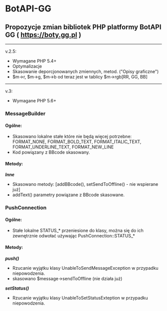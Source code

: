 # BotAPI-GG
## Propozycje zmian bibliotek PHP platformy BotAPI GG ( https://boty.gg.pl )

---

v.2.5:

* Wymagane PHP 5.4+
* Optymalizacje
* Skasowanie deporcjonowanych zmiennych, metod. ("Opisy graficzne")
* $m->r, $m->g, $m->b od teraz jest w tablicy $m->rgb[RR, GG, BB]

----

v.3:

* Wymagane PHP 5.6+

### MessageBuilder
#### Ogólne:
 * Skasowano lokalne stałe które nie będą więcej potrzebne: FORMAT_NONE, FORMAT_BOLD_TEXT, FORMAT_ITALIC_TEXT, FORMAT_UNDERLINE_TEXT, FORMAT_NEW_LINE
 * Kod powiązany z BBcode skasowany.
#### Metody:
 ***Inne***
 * Skasowano metody: [addBBcode(), setSendToOffline() - nie wspierane już]
 * addText() parametry powiązane z BBcode skasowane.

### PushConnection
#### Ogólne:
 * Stałe lokalne STATUS_* przeniesione do klasy, można się do ich zewnętrznie odwołać używając PushConnection::STATUS_*
#### Metody:
 ***push()***
  * Rzucanie wyjątku klasy UnableToSendMessageException w przypadku niepowodzenia.
  * skasowano $message->sendToOffline (nie działa już)

 ***setStatus()***
 * Rzucanie wyjątku klasy UnableToSetStatusExteption w przypadku niepowodzenia.
